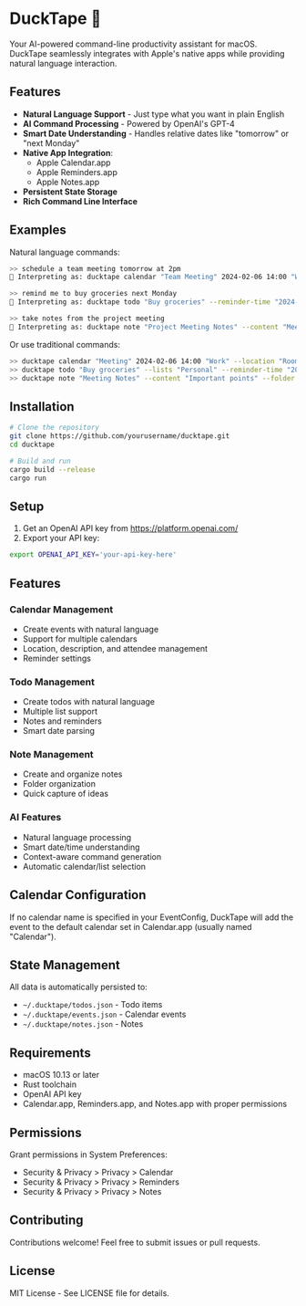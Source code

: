 # DuckTape 🦆

Your AI-powered command-line productivity assistant for macOS. DuckTape seamlessly integrates with Apple's native apps while providing natural language interaction.

## Features

- **Natural Language Support** - Just type what you want in plain English
- **AI Command Processing** - Powered by OpenAI's GPT-4
- **Smart Date Understanding** - Handles relative dates like "tomorrow" or "next Monday"
- **Native App Integration**:
  - Apple Calendar.app
  - Apple Reminders.app
  - Apple Notes.app
- **Persistent State Storage**
- **Rich Command Line Interface**

## Examples

Natural language commands:
```bash
>> schedule a team meeting tomorrow at 2pm
🦆 Interpreting as: ducktape calendar "Team Meeting" 2024-02-06 14:00 "Work"

>> remind me to buy groceries next Monday
🦆 Interpreting as: ducktape todo "Buy groceries" --reminder-time "2024-02-12 09:00"

>> take notes from the project meeting
🦆 Interpreting as: ducktape note "Project Meeting Notes" --content "Meeting notes" --folder "Work"
```

Or use traditional commands:
```bash
>> ducktape calendar "Meeting" 2024-02-06 14:00 "Work" --location "Room 1"
>> ducktape todo "Buy groceries" --lists "Personal" --reminder-time "2024-02-12 09:00"
>> ducktape note "Meeting Notes" --content "Important points" --folder "Work"
```

## Installation

```bash
# Clone the repository
git clone https://github.com/yourusername/ducktape.git
cd ducktape

# Build and run
cargo build --release
cargo run
```

## Setup

1. Get an OpenAI API key from https://platform.openai.com/
2. Export your API key:
```bash
export OPENAI_API_KEY='your-api-key-here'
```

## Features

### Calendar Management
- Create events with natural language
- Support for multiple calendars
- Location, description, and attendee management
- Reminder settings

### Todo Management
- Create todos with natural language
- Multiple list support
- Notes and reminders
- Smart date parsing

### Note Management
- Create and organize notes
- Folder organization
- Quick capture of ideas

### AI Features
- Natural language processing
- Smart date/time understanding
- Context-aware command generation
- Automatic calendar/list selection

## Calendar Configuration

If no calendar name is specified in your EventConfig, DuckTape will add the event to the default calendar set in Calendar.app (usually named "Calendar").

## State Management

All data is automatically persisted to:
- `~/.ducktape/todos.json` - Todo items
- `~/.ducktape/events.json` - Calendar events
- `~/.ducktape/notes.json` - Notes

## Requirements

- macOS 10.13 or later
- Rust toolchain
- OpenAI API key
- Calendar.app, Reminders.app, and Notes.app with proper permissions

## Permissions

Grant permissions in System Preferences:
- Security & Privacy > Privacy > Calendar
- Security & Privacy > Privacy > Reminders
- Security & Privacy > Privacy > Notes

## Contributing

Contributions welcome! Feel free to submit issues or pull requests.

## License

MIT License - See LICENSE file for details.
